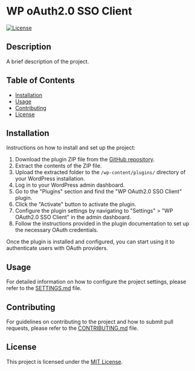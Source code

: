 # WP oAuth2.0 SSO Client

[![License](https://img.shields.io/badge/license-MIT-blue.svg)](https://opensource.org/licenses/MIT)

## Description

A brief description of the project.

## Table of Contents

- [Installation](#installation)
- [Usage](#usage)
- [Contributing](#contributing)
- [License](#license)

## Installation

Instructions on how to install and set up the project:

1. Download the plugin ZIP file from the [GitHub repository](https://github.com/maximog/wp-oauth-client).
2. Extract the contents of the ZIP file.
3. Upload the extracted folder to the `/wp-content/plugins/` directory of your WordPress installation.
4. Log in to your WordPress admin dashboard.
5. Go to the "Plugins" section and find the "WP OAuth2.0 SSO Client" plugin.
6. Click the "Activate" button to activate the plugin.
7. Configure the plugin settings by navigating to "Settings" > "WP OAuth2.0 SSO Client" in the admin dashboard.
8. Follow the instructions provided in the plugin documentation to set up the necessary OAuth credentials.

Once the plugin is installed and configured, you can start using it to authenticate users with OAuth providers.

## Usage

For detailed information on how to configure the project settings, please refer to the [SETTINGS.md](SETTINGS.md) file.

## Contributing
For guidelines on contributing to the project and how to submit pull requests, please refer to the [CONTRIBUTING.md](CONTRIBUTING.md) file.

## License

This project is licensed under the [MIT License](https://opensource.org/licenses/MIT).
